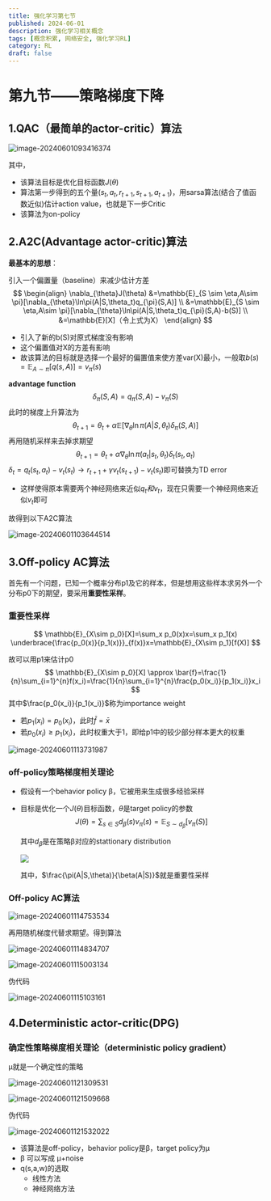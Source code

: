 ```yaml
---
title: 强化学习第七节
published: 2024-06-01
description: 强化学习相关概念
tags: [概念积累, 网络安全, 强化学习RL]
category: RL
draft: false
---
```

# 第九节——策略梯度下降

## 1.QAC（最简单的actor-critic）算法

![image-20240601093416374](https://raw.githubusercontent.com/PasserByNaOH/PicGo/main/blogPic/image-20240601093416374.png)

其中，

- 该算法目标是优化目标函数$J(\theta)$
- 算法第一步得到的五个量$(s_t,a_t,r_{t+1},s_{t+1},a_{t+1})$，用sarsa算法(结合了值函数近似)估计action value，也就是下一步Critic
- 该算法为on-policy



## 2.A2C(Advantage actor-critic)算法

**最基本的思想**：

引入一个偏置量（baseline）来减少估计方差
$$
\begin{align}
\nabla_{\theta}J(\theta) &=\mathbb{E}_{S \sim \eta,A\sim \pi}[\nabla_{\theta}\ln\pi(A|S,\theta_t)q_{\pi}(S,A)] \\
&=\mathbb{E}_{S \sim \eta,A\sim \pi}[\nabla_{\theta}\ln\pi(A|S,\theta_t)q_{\pi}(S,A)-b(S)] \\
&=\mathbb{E}[X]（令上式为X）
\end{align}
$$

- 引入了新的b(S)对原式梯度没有影响
- 这个偏置值对X的方差有影响
- 故该算法的目标就是选择一个最好的偏置值来使方差var(X)最小，一般取$b(s)=\mathbb{E}_{A\sim\pi}[q(s,A)]=v_{\pi}(s)$

**advantage function**
$$
\delta_{\pi}(S,A)=q_{\pi}(S,A)-v_{\pi}(S)
$$
此时的梯度上升算法为
$$
\theta_{t+1} = \theta_{t}+\alpha \mathbb{E}[\nabla_{\theta}\ln\pi(A|S,\theta_t)\delta_{\pi}(S,A)]
$$
再用随机采样来去掉求期望
$$
\theta_{t+1} = \theta_{t}+\alpha\nabla_{\theta}\ln\pi(a_t|s_t,\theta_t)\delta_{t}(s_t,a_t)
$$
$\delta_{t}=q_t(s_t,a_t)-v_t(s_t)\to r_{t+1}+\gamma v_{t}(s_{t+1})-v_t(s_t)$即可替换为TD error

- 这样使得原本需要两个神经网络来近似$q_t和v_t$，现在只需要一个神经网络来近似$v_t$即可

故得到以下A2C算法

![image-20240601103644514](https://raw.githubusercontent.com/PasserByNaOH/PicGo/main/blogPic/image-20240601103644514.png)

## 3.Off-policy AC算法

首先有一个问题，已知一个概率分布p1及它的样本，但是想用这些样本求另外一个分布p0下的期望，要采用**重要性采样**。

### 重要性采样

$$
\mathbb{E}_{X\sim p_0}[X]=\sum_x p_0(x)x=\sum_x p_1(x) \underbrace{\frac{p_0(x)}{p_1(x)}}_{f(x)}x=\mathbb{E}_{X\sim p_1}[f(X)]
$$

故可以用p1来估计p0
$$
\mathbb{E}_{X\sim p_0}[X] \approx \bar{f}=\frac{1}{n}\sum_{i=1}^{n}f(x_i)=\frac{1}{n}\sum_{i=1}^{n}\frac{p_0(x_i)}{p_1(x_i)}x_i
$$
其中$\frac{p_0(x_i)}{p_1(x_i)}$称为importance weight

- 若$p_1(x_i)=p_0(x_i)$，此时$\bar{f}=\bar{x}$
- 若$p_0(x_i)\ge p_1(x_i)$，此时权重大于1，即给p1中的较少部分样本更大的权重

![image-20240601113731987](https://raw.githubusercontent.com/PasserByNaOH/PicGo/main/blogPic/image-20240601113731987.png)

### off-policy策略梯度相关理论

- 假设有一个behavior policy β，它被用来生成很多经验采样

- 目标是优化一个$J(\theta)$目标函数，$\theta$是target policy的参数
  $$
  J(\theta)=\sum_{s\in S}d_\beta(s)v_\pi(s)=\mathbb{E}_{S\sim d_\beta}[v_\pi(S)]
  $$
  

  其中$d_\beta$是在策略β对应的stattionary distribution

  ![](https://raw.githubusercontent.com/PasserByNaOH/PicGo/main/blogPic/image-20240601114531938.png)

  其中，$\frac{\pi(A|S,\theta)}{\beta(A|S)}$就是重要性采样

### Off-policy AC算法

![image-20240601114753534](https://raw.githubusercontent.com/PasserByNaOH/PicGo/main/blogPic/image-20240601114753534.png)

再用随机梯度代替求期望。得到算法

![image-20240601114834707](https://raw.githubusercontent.com/PasserByNaOH/PicGo/main/blogPic/image-20240601114834707.png)

![image-20240601115003134](https://raw.githubusercontent.com/PasserByNaOH/PicGo/main/blogPic/image-20240601115003134.png)

伪代码

![image-20240601115103161](https://raw.githubusercontent.com/PasserByNaOH/PicGo/main/blogPic/image-20240601115103161.png)

## 4.Deterministic actor-critic(DPG)

### 确定性策略梯度相关理论（deterministic policy gradient）

μ就是一个确定性的策略

![image-20240601121309531](https://raw.githubusercontent.com/PasserByNaOH/PicGo/main/blogPic/image-20240601121309531.png)

![image-20240601121509668](https://raw.githubusercontent.com/PasserByNaOH/PicGo/main/blogPic/image-20240601121509668.png)

伪代码

![image-20240601121532022](https://raw.githubusercontent.com/PasserByNaOH/PicGo/main/blogPic/image-20240601121532022.png)

- 该算法是off-policy，behavior policy是β，target policy为μ
- β 可以写成 μ+noise
- q(s,a,w)的选取
  - 线性方法
  - 神经网络方法

